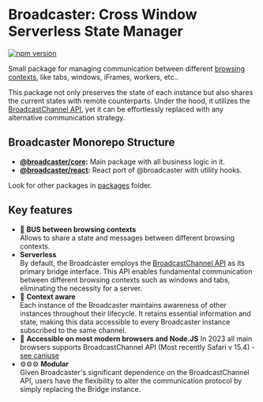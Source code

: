 # Broadcaster: Cross Window Serverless State Manager

[![npm version](https://badge.fury.io/js/@broadcaster%2Freact.svg)](https://badge.fury.io/js/@broadcaster%2Freact)

Small package for managing communication between different
[browsing contexts](https://developer.mozilla.org/en-US/docs/Glossary/Browsing_context), like tabs, windows, iFrames, workers, etc..

This package not only preserves the state of each instance but also shares the current states with remote counterparts.
Under the hood, it utilizes the [BroadcastChannel API](https://developer.mozilla.org/en-US/docs/Web/API/Broadcast_Channel_API),
yet it can be effortlessly replaced with any alternative communication strategy.

## Broadcaster Monorepo Structure

 * **[@broadcaster/core](https://github.com/pavelstencl/broadcasterJS/tree/main/packages/core):** Main package with all business logic in it.
 * **[@broadcaster/react](https://github.com/pavelstencl/broadcasterJS/tree/main/packages/react):** React port of @broadcaster with utility hooks.

Look for other packages in [packages](https://github.com/pavelstencl/broadcaster/tree/main/packages) folder.

## Key features

 * 🚌 **BUS between browsing contexts**  
 Allows to share a state and messages between different browsing contexts.
 * **Serverless**  
 By default, the Broadcaster employs the [BroadcastChannel API](https://developer.mozilla.org/en-US/docs/Web/API/Broadcast_Channel_API) as its primary bridge interface. This API enables fundamental communication between different browsing contexts such as windows and tabs, eliminating the necessity for a server.
 * 📝 **Context aware**  
Each instance of the Broadcaster maintains awareness of other instances throughout their lifecycle. It retains essential information and state, making this data accessible to every Broadcaster instance subscribed to the same channel.
 * 💪 **Accessible on most modern browsers and Node.JS** 
 In 2023 all main browsers supports BroadcastChannel API (Most recently Safari v 15.4) - [see caniuse](https://caniuse.com/?search=BroadcastChannel)
 * ⚙️⚙️⚙️ **Modular**  
Given Broadcaster's significant dependence on the BroadcastChannel API, users have the flexibility to alter the communication protocol by simply replacing the Bridge instance.
